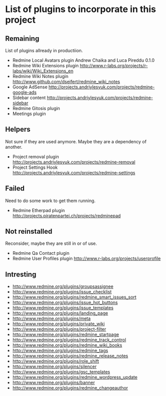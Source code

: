 # List of plugins to incorporate in this project

## Remaining

List of plugins allready in productiion.

+ Redmine Local Avatars plugin
	Andrew Chaika and Luca Pireddu	0.1.0	
+ Redmine Wiki Extensions plugin
	http://www.r-labs.org/projects/r-labs/wiki/Wiki_Extensions_en
+ Redmine Wiki Notes plugin
	http://www.github.com/dseifert/redmine_wiki_notes
+ Google AdSense
	http://projects.andriylesyuk.com/projects/redmine-google-ads
+ Sidebar content
	http://projects.andriylesyuk.com/projects/redmine-sidebar
+ Redmine Gitosis plugin
+ Meetings plugin

## Helpers

Not sure if they are used anymore. Maybe they are a dependency of another.

* Project removal plugin
	http://projects.andriylesyuk.com/projects/redmine-removal
* Project Settings Hook
	http://projects.andriylesyuk.com/projects/redmine-settings

## Failed

Need to do some work to get them running.

- Redmine Etherpad plugin
	http://projects.piratenpartei.ch/projects/redminepad

## Not reinstalled

Reconsider, maybe they are still in or of use.

- Redmine Qa Contact plugin
- Redmine User Profiles plugin
	http://www.r-labs.org/projects/userprofile

## Intresting

+ http://www.redmine.org/plugins/groupsassignee
+ http://www.redmine.org/plugins/issue_checklist
+ http://www.redmine.org/plugins/redmine_smart_issues_sort
+ http://www.redmine.org/plugins/issue_hot_buttons
+ http://www.redmine.org/plugins/issue_templates
+ http://www.redmine.org/plugins/landing_page
+ http://www.redmine.org/plugins/meta
+ http://www.redmine.org/plugins/private_wiki
+ http://www.redmine.org/plugins/project-filter
+ http://www.redmine.org/plugins/redmine_startpage
+ http://www.redmine.org/plugins/redmine_track_control
+ http://www.redmine.org/plugins/redmine_wiki_books
+ http://www.redmine.org/plugins/redmine_tags
+ http://www.redmine.org/plugins/redmine_release_notes
+ http://www.redmine.org/plugins/role_shift
+ http://www.redmine.org/plugins/silencer
+ http://www.redmine.org/plugins/gsc_templates
+ http://www.redmine.org/plugins/redmine_wordpress_update
+ http://www.redmine.org/plugins/banner
+ http://www.redmine.org/plugins/redmine_changeauthor